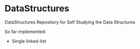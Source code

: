 # DataStructures

DataStructures Repository for Self Studying the Data Structures

So far implemented:
  - Single linked-list
